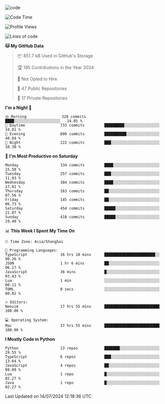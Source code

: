 
<!--
**liuyaanng/liuyaanng** is a ✨ _special_ ✨ repository because its `README.md` (this file) appears on your GitHub profile.

Here are some ideas to get you started:

- 🔭 I’m currently working on ...
- 🌱 I’m currently learning ...
- 👯 I’m looking to collaborate on ...
- 🤔 I’m looking for help with ...
- 💬 Ask me about ...
- 📫 How to reach me: ...
- 😄 Pronouns: ...
- ⚡ Fun fact: ...
-->


![code](https://cdn.jsdelivr.net/gh/liuyaanng/liuyaanng@1.0/code.gif) 

<!--START_SECTION:waka-->
![Code Time](http://img.shields.io/badge/Code%20Time-571%20hrs%2018%20mins-blue)

![Profile Views](http://img.shields.io/badge/Profile%20Views-0-blue)

![Lines of code](https://img.shields.io/badge/From%20Hello%20World%20I%27ve%20Written-14.6%20million%20lines%20of%20code-blue)

**🐱 My GitHub Data** 

> 📦 851.7 kB Used in GitHub's Storage 
 > 
> 🏆 195 Contributions in the Year 2024
 > 
> 🚫 Not Opted to Hire
 > 
> 📜 47 Public Repositories 
 > 
> 🔑 17 Private Repositories 
 > 
**I'm a Night 🦉** 

```text
🌞 Morning                320 commits         ████░░░░░░░░░░░░░░░░░░░░░   14.85 % 
🌆 Daytime                733 commits         █████████░░░░░░░░░░░░░░░░   34.01 % 
🌃 Evening                880 commits         ██████████░░░░░░░░░░░░░░░   40.84 % 
🌙 Night                  222 commits         ███░░░░░░░░░░░░░░░░░░░░░░   10.30 % 
```
📅 **I'm Most Productive on Saturday** 

```text
Monday                   334 commits         ████░░░░░░░░░░░░░░░░░░░░░   15.50 % 
Tuesday                  257 commits         ███░░░░░░░░░░░░░░░░░░░░░░   11.93 % 
Wednesday                384 commits         ████░░░░░░░░░░░░░░░░░░░░░   17.82 % 
Thursday                 163 commits         ██░░░░░░░░░░░░░░░░░░░░░░░   07.56 % 
Friday                   145 commits         ██░░░░░░░░░░░░░░░░░░░░░░░   06.73 % 
Saturday                 454 commits         █████░░░░░░░░░░░░░░░░░░░░   21.07 % 
Sunday                   418 commits         █████░░░░░░░░░░░░░░░░░░░░   19.40 % 
```


📊 **This Week I Spent My Time On** 

```text
🕑︎ Time Zone: Asia/Shanghai

💬 Programming Languages: 
TypeScript               16 hrs 10 mins      ███████████████████████░░   90.26 % 
JSON                     1 hr 6 mins         ██░░░░░░░░░░░░░░░░░░░░░░░   06.17 % 
JavaScript               36 mins             █░░░░░░░░░░░░░░░░░░░░░░░░   03.43 % 
Lua                      1 min               ░░░░░░░░░░░░░░░░░░░░░░░░░   00.11 % 
TOML                     0 secs              ░░░░░░░░░░░░░░░░░░░░░░░░░   00.02 % 

🔥 Editors: 
Neovim                   17 hrs 55 mins      █████████████████████████   100.00 % 

💻 Operating System: 
Mac                      17 hrs 55 mins      █████████████████████████   100.00 % 
```

**I Mostly Code in Python** 

```text
Python                   13 repos            ███████░░░░░░░░░░░░░░░░░░   29.55 % 
TypeScript               6 repos             ███░░░░░░░░░░░░░░░░░░░░░░   13.64 % 
JavaScript               4 repos             ██░░░░░░░░░░░░░░░░░░░░░░░   09.09 % 
Lua                      1 repo              █░░░░░░░░░░░░░░░░░░░░░░░░   02.27 % 
Java                     1 repo              █░░░░░░░░░░░░░░░░░░░░░░░░   02.27 % 
```




 Last Updated on 14/07/2024 12:18:36 UTC
<!--END_SECTION:waka-->
